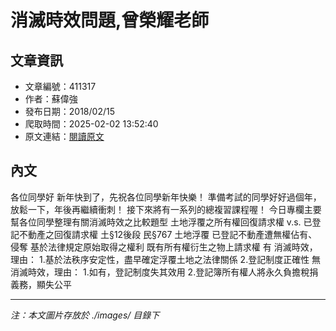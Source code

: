 # 消滅時效問題,曾榮耀老師

## 文章資訊
- 文章編號：411317
- 作者：蘇偉強
- 發布日期：2018/02/15
- 爬取時間：2025-02-02 13:52:40
- 原文連結：[閱讀原文](https://real-estate.get.com.tw/Columns/detail.aspx?no=411317)

## 內文
各位同學好
新年快到了，先祝各位同學新年快樂！
準備考試的同學好好過個年，放鬆一下，年後再繼續衝刺！
接下來將有一系列的總複習課程喔！
今日專欄主要幫各位同學整理有關消滅時效之比較題型
土地浮覆之所有權回復請求權 v.s. 已登記不動產之回復請求權
土§12後段
民§767
土地浮覆
已登記不動產遭無權佔有、侵奪
基於法律規定原始取得之權利
既有所有權衍生之物上請求權
有
消滅時效，理由：
1.基於法秩序安定性，盡早確定浮覆土地之法律關係
2.登記制度正確性
無
消滅時效，理由：
1.如有，登記制度失其效用
2.登記簿所有權人將永久負擔稅捐義務，顯失公平

---
*注：本文圖片存放於 ./images/ 目錄下*
